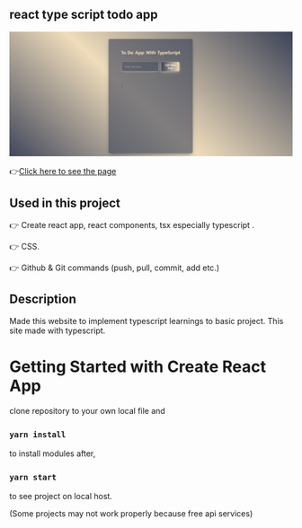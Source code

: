 ## react type script todo app
![Animation](https://github.com/bbluechip/react-type-script-to-do-app/blob/master/react%20typescript%20todo%20app.gif)


👉[Click here to see the page](https://react-type-script-to-do-app.vercel.app/)


## Used in this project
👉 Create react app, react components, tsx especially typescript .

👉 CSS.

👉 Github & Git commands (push, pull, commit, add etc.)

## Description
Made this website to implement typescript learnings to basic project. This site made with typescript. 

# Getting Started with Create React App
clone repository to your own local file and

### `yarn install`

to install modules after,

### `yarn start`

to see project on local host. 

(Some projects may not work properly because free api services)

